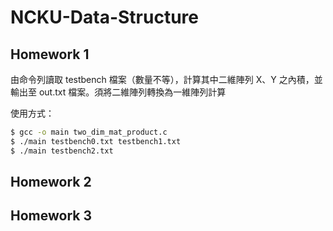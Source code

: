 # NCKU-Data-Structure

## Homework 1

由命令列讀取 testbench 檔案（數量不等），計算其中二維陣列 X、Y 之內積，並輸出至 out.txt 檔案。須將二維陣列轉換為一維陣列計算

使用方式：
```bash
$ gcc -o main two_dim_mat_product.c
$ ./main testbench0.txt testbench1.txt
$ ./main testbench2.txt
```

## Homework 2

## Homework 3

